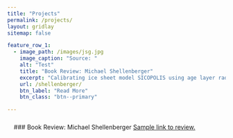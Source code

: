 ```yaml
---
title: "Projects"
permalink: /projects/
layout: gridlay
sitemap: false

feature_row_1:
  - image_path: /images/jsg.jpg
    image_caption: "Source: "
    alt: "Test"
    title: "Book Review: Michael Shellenberger"
    excerpt: "Calibrating ice sheet model SICOPOLIS using age layer radar data in order to project the future impact on sea level accurately."
    url: /shellenberger/
    btn_label: "Read More"
    btn_class: "btn--primary"

---
```

<style>
    .jumbotron {
        padding: 3%;
        padding-bottom: 10px;
        padding-top: 10px;
        margin-top: 10px;
        margin-bottom: 30px;
    }
</style>

<div class="jumbotron">
### Book Review: Michael Shellenberger
<a href="https://margaretmurakami.github.io/shellenberger/">Sample link to review.</a>
</div>
